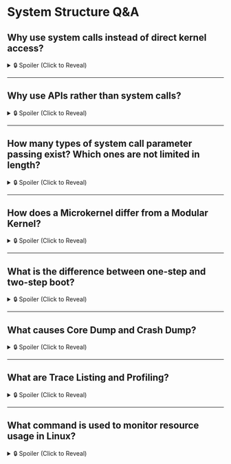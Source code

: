 # System Structure Q&A
## Why use system calls instead of direct kernel access?

<details>
  <summary>🔒 Spoiler (Click to Reveal)</summary>
  
  User applications run in **user mode** and do not have direct permission to perform many tasks. System calls allow controlled access to kernel functions.
  
</details>

---

## Why use APIs rather than system calls?

<details>
  <summary>🔒 Spoiler (Click to Reveal)</summary>
  
  System calls vary between operating systems. Using APIs increases **portability** across different OS environments.
  
</details>

---

## How many types of system call parameter passing exist? Which ones are not limited in length?

<details>
  <summary>🔒 Spoiler (Click to Reveal)</summary>
  
  There are **three** types:
  
  1. Stored in **registers** (limited by register size)
  2. Stored **elsewhere**, with the address kept in a register
  3. **Stack-based** passing (Types 2 and 3 are not limited in length)
  
</details>

---

## How does a Microkernel differ from a Modular Kernel?

<details>
  <summary>🔒 Spoiler (Click to Reveal)</summary>
  
  - **Microkernel** moves some kernel functionalities into user modules.
  - **Modular Kernel** allows loading additional modules dynamically into the kernel when needed.
  
</details>

---

## What is the difference between one-step and two-step boot?

<details>
  <summary>🔒 Spoiler (Click to Reveal)</summary>
  
  - **One-step boot:** Fixed location -> Bootstrap loader finds and loads the kernel into memory for execution.
  - **Two-step boot:** Fixed location -> Boot block finds the bootstrap loader (which may be on disk) -> Bootstrap loader finds and loads the kernel into memory.
  
</details>

---

## What causes Core Dump and Crash Dump?

<details>
  <summary>🔒 Spoiler (Click to Reveal)</summary>
  
  - **Core Dump:** Runtime crash, often caused by accessing invalid memory.
  - **Crash Dump:** Bug within the OS that leads to a system crash.
  
</details>

---

## What are Trace Listing and Profiling?

<details>
  <summary>🔒 Spoiler (Click to Reveal)</summary>
  
  - **Trace Listing:** Records events in a program for debugging.
  - **Profiling:** Records execution time of different code sections to identify bottlenecks.
  
</details>

---

## What command is used to monitor resource usage in Linux?

<details>
  <summary>🔒 Spoiler (Click to Reveal)</summary>
  
  **top** command
  
</details>